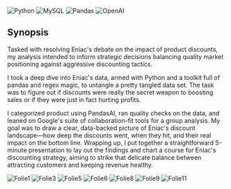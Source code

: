 ![Python](https://img.shields.io/badge/Python-3776AB?style=for-the-badge&logo=python&logoColor=white)
![MySQL](https://img.shields.io/badge/MySQL-00000F?style=for-the-badge&logo=mysql&logoColor=white)
![Pandas](https://img.shields.io/badge/pandas-%23150458.svg?style=for-the-badge&logo=pandas&logoColor=white)
![OpenAI](https://img.shields.io/badge/OpenAI-412991?style=for-the-badge&logo=openai&logoColor=white)

## Synopsis
Tasked with resolving Eniac's debate on the impact of product discounts, my analysis intended to inform strategic decisions balancing quality market positioning against aggressive discounting tactics.

I took a deep dive into Eniac's data, armed with Python and a toolkit full of pandas and regex magic, to untangle a pretty tangled data set. The task was to
figure out if discounts were really the secret weapon to boosting sales or if they were just in fact hurting profits.

I categorized product using PandasAI, ran quality checks on the data, and leaned on Google's suite of collaboration-fit tools for a group analysis. My goal was to draw a clear, data-backed picture of Eniac's discount landscape—how deep the discounts went, when they hit, and their real impact on the bottom line. Wrapping up, I put together a straightforward 5-minute presentation to lay out the findings and chart a course for Eniac's discounting strategy, aiming to strike that delicate balance between attracting customers and keeping revenue healthy.


![Folie1](https://github.com/mathlamm/Data-Science-Portfolio/assets/43820711/8e54a48b-4161-49f6-bd88-1057eaa40c35)
![Folie3](https://github.com/mathlamm/Data-Science-Portfolio/assets/43820711/44b71c1b-79de-4214-9ab1-d54aa8219a68)
![Folie5](https://github.com/mathlamm/Data-Science-Portfolio/assets/43820711/c9e2810f-11e8-45bd-bb0b-cec4a38c53ad)
![Folie6](https://github.com/mathlamm/Data-Science-Portfolio/assets/43820711/191fbf85-4b00-4c90-b31e-9a2c12d1d158)
![Folie8](https://github.com/mathlamm/Data-Science-Portfolio/assets/43820711/f6513d55-1b39-4290-b7ab-0de932b0eb1d)
![Folie9](https://github.com/mathlamm/Data-Science-Portfolio/assets/43820711/00af94f0-5eb1-4864-ab2e-b5e54f233e88)
![Folie11](https://github.com/mathlamm/Data-Science-Portfolio/assets/43820711/279dac22-78c1-4b89-a293-3adbc32a3fff)










